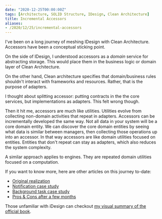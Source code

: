 ```yaml
---
date: "2020-12-25T00:00:00Z"
tags: [Architecture, SOLID Structure, IDesign, Clean Architecture]
title: Incremental Accessors
aliases:
- /2020/12/25/incremental-accessors
---
```


I've been on a long journey of meshing IDesign with Clean Architecture. Accessors have been a conceptual sticking point. 
<!--more-->

On the side of IDesign, I understood accessors as a *domain* service for abstracting storage. This would place them in the business logic or domain layer of Clean Architecture.

On the other hand, Clean architecture specifies that domain/business rules shouldn't interact with frameworks and resources. Rather, that is the purpose of adapters.

I thought about splitting accessor: putting contracts in the the core services, but implementations as adapters. This felt wrong though.

Then it hit me, accessors are much like utilities. Utilities evolve from collecting non-domain activities that repeat in adapters. Accessors can be incrementally developed the same way. Not all data in your system will be a core domain entity. We can discover the core domain entities by seeing what data is similar between managers, then collecting those operations up into an accessor. In that way accessors are like domain utilities focused on entities. Entities that don't repeat can stay as adapters, which also reduces the system complexity.

A similar approach applies to engines. They are repeated domain utilities focused on a computation.

If you want to know more, here are other articles on this journey to-date:
- [Original realization](../posts/2020-07-10-Synthesizing-Structure.md)
- [Notification case study](../posts/2020-08-14-Notification-Design.md)
- [Background task case study](../posts/2020-09-11-Background-Task-Refactor.md)
- [Pros & Cons after a few months](../posts/2020-09-17-Solid-Structure-Checkin.md)

Those unfamiliar with iDesign can checkout [my visual summary of the official book](../posts/2020-07-03-iDesign-Visual-Summary.md).